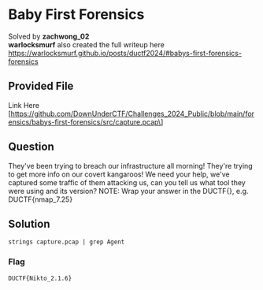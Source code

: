 # Baby First Forensics

Solved by **zachwong_02**\
**warlocksmurf** also created the full writeup here https://warlocksmurf.github.io/posts/ductf2024/#babys-first-forensics-forensics

## **Provided File**
Link Here
\[<https://github.com/DownUnderCTF/Challenges_2024_Public/blob/main/forensics/babys-first-forensics/src/capture.pcap\>]


## Question
They've been trying to breach our infrastructure all morning! They're trying to get more info on our covert kangaroos! We need your help, we've captured some traffic of them attacking us, can you tell us what tool they were using and its version?
NOTE: Wrap your answer in the DUCTF{}, e.g. DUCTF{nmap_7.25}

## Solution
```
strings capture.pcap | grep Agent
```

### Flag
`DUCTF{Nikto_2.1.6}`

